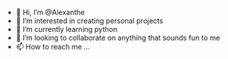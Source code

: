 - 👋 Hi, I’m @Alexanthe
- 👀 I’m interested in creating personal projects
- 🌱 I’m currently learning python
- 💞️ I’m looking to collaborate on anything that sounds fun to me
- 📫 How to reach me ...

<!---
Alexanthe/Alexanthe is a ✨ special ✨ repository because its `README.md` (this file) appears on your GitHub profile.
You can click the Preview link to take a look at your changes.
--->
